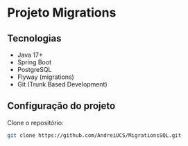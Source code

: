 # Projeto Migrations

## Tecnologias
- Java 17+
- Spring Boot
- PostgreSQL
- Flyway (migrations)
- Git (Trunk Based Development)

## Configuração do projeto
Clone o repositório:
```bash
git clone https://github.com/AndreiUCS/MigrationsSQL.git
